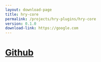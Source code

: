 ```yaml
---
layout: download-page
title: hry-core
permalink: /projects/hry-plugins/hry-core
version: 0.1.0
download-link: https://google.com
---
```


# [Github](https://github.com/Hary309/hry-core)

